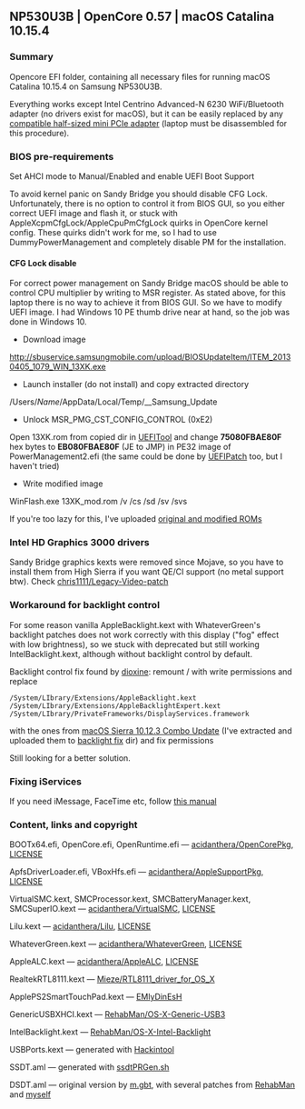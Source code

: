 ## NP530U3B | OpenCore 0.57 | macOS Catalina 10.15.4

### Summary

Opencore EFI folder, containing all necessary files for running macOS Catalina 10.15.4 on Samsung NP530U3B.

Everything works except Intel Centrino Advanced-N 6230 WiFi/Bluetooth adapter (no drivers exist for macOS), but it can be easily replaced by any [compatible half-sized mini PCIe adapter](https://dortania.github.io/Wireless-Buyers-Guide/types-of-wireless-card/mpcie.html) (laptop must be disassembled for this procedure).

### BIOS pre-requirements

Set AHCI mode to Manual/Enabled and enable UEFI Boot Support

To avoid kernel panic on Sandy Bridge you should disable CFG Lock. Unfortunately, there is no option to control it from BIOS GUI, so you either correct UEFI image and flash it, or stuck with AppleXcpmCfgLock/AppleCpuPmCfgLock quirks in OpenCore kernel config. These quirks didn't work for me, so I had to use DummyPowerManagement and completely disable PM for the installation.

#### CFG Lock disable

For correct power management on Sandy Bridge macOS should be able to control CPU multiplier by writing to MSR register. As stated above, for this laptop there is no way to achieve it from BIOS GUI. So we have to modify UEFI image. I had Windows 10 PE thumb drive near at hand, so the job was done in Windows 10.

- Download image

http://sbuservice.samsungmobile.com/upload/BIOSUpdateItem/ITEM_20130405_1079_WIN_13XK.exe

- Launch installer (do not install) and copy extracted directory

/Users/*Name*/AppData/Local/Temp/__Samsung_Update

- Unlock MSR_PMG_CST_CONFIG_CONTROL (0xE2)

Open 13XK.rom from copied dir in [UEFITool](https://github.com/LongSoft/UEFITool) and change **75080FBAE80F** hex bytes to **EB080FBAE80F** (JE to JMP) in PE32 image of PowerManagement2.efi (the same could be done by [UEFIPatch](https://github.com/LongSoft/UEFITool/releases) too, but I haven't tried)

- Write modified image

WinFlash.exe 13XK_mod.rom /v /cs /sd /sv /svs

If you're too lazy for this, I've uploaded [original and modified ROMs](BIOS)

### Intel HD Graphics 3000 drivers

Sandy Bridge graphics kexts were removed since Mojave, so you have to install them from High Sierra if you want QE/CI support (no metal support btw). Check [chris1111/Legacy-Video-patch](https://github.com/chris1111/Legacy-Video-patch)

### Workaround for backlight control

For some reason vanilla AppleBacklight.kext with WhateverGreen's backlight patches does not work correctly with this display ("fog" effect with low brightness), so we stuck with deprecated but still working IntelBacklight.kext, although without backlight control by default.

Backlight control fix found by [dioxine](https://www.tonymacx86.com/threads/guide-laptop-backlight-control-using-applebacklightfixup-kext.218222/page-186#post-1962813):
remount / with write permissions and replace

```
/System/LIbrary/Extensions/AppleBacklight.kext
/System/LIbrary/Extensions/AppleBacklightExpert.kext
/System/LIbrary/PrivateFrameworks/DisplayServices.framework
```

with the ones from [macOS Sierra 10.12.3 Combo Update](https://support.apple.com/kb/DL1905) (I've extracted and uploaded them to [backlight fix](backlight%20fix) dir) and fix permissions

Still looking for a better solution.

### Fixing iServices

If you need iMessage, FaceTime etc, follow [this manual](https://dortania.github.io/OpenCore-Desktop-Guide/post-install/iservices.html)

### Content, links and copyright

BOOTx64.efi, OpenCore.efi, OpenRuntime.efi — [acidanthera/OpenCorePkg](https://github.com/acidanthera/OpenCorePkg), [LICENSE](LICENSES/OpenCorePkg.txt)

ApfsDriverLoader.efi, VBoxHfs.efi — [acidanthera/AppleSupportPkg](https://github.com/acidanthera/AppleSupportPkg), [LICENSE](LICENSES/AppleSupportPkg-LICENSE.txt)

VirtualSMC.kext, SMCProcessor.kext, SMCBatteryManager.kext, SMCSuperIO.kext — [acidanthera/VirtualSMC](https://github.com/acidanthera/VirtualSMC), [LICENSE](LICENSES/VirtualSMC.txt)

Lilu.kext — [acidanthera/Lilu](https://github.com/acidanthera/Lilu), [LICENSE](LICENSES/Lilu.txt)

WhateverGreen.kext — [acidanthera/WhateverGreen](https://github.com/acidanthera/WhateverGreen), [LICENSE](LICENSES/WhateverGreen.txt)

AppleALC.kext — [acidanthera/AppleALC](https://github.com/acidanthera/AppleALC), [LICENSE](LICENSES/AppleALC.txt)

RealtekRTL8111.kext — [Mieze/RTL8111_driver_for_OS_X](https://github.com/Mieze/RTL8111_driver_for_OS_X)

ApplePS2SmartTouchPad.kext — [EMlyDinEsH](https://osxlatitude.com/forums/topic/1948-elan-focaltech-and-synaptics-smart-touchpad-driver-mac-os-x/)

GenericUSBXHCI.kext — [RehabMan/OS-X-Generic-USB3](https://github.com/RehabMan/OS-X-Generic-USB3)

IntelBacklight.kext — [RehabMan/OS-X-Intel-Backlight](https://github.com/RehabMan/OS-X-Intel-Backlight)

USBPorts.kext — generated with [Hackintool](https://github.com/headkaze/Hackintool)

SSDT.aml — generated with [ssdtPRGen.sh](https://github.com/Piker-Alpha/ssdtPRGen.sh)

DSDT.aml — original version by [m.gbt](https://www.osx86.net/topic/20310-guide-uefi-mavericks-109x-el-capitan-10112-on-samsung-np530u3b/), with several patches from [RehabMan](https://github.com/RehabMan/Laptop-DSDT-Patch) and [myself](https://github.com/2b)
